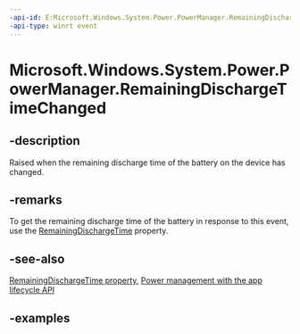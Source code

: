 ```yaml
---
-api-id: E:Microsoft.Windows.System.Power.PowerManager.RemainingDischargeTimeChanged
-api-type: winrt event
---
```


# Microsoft.Windows.System.Power.PowerManager.RemainingDischargeTimeChanged

<!--
public static event System.EventHandler<object> RemainingDischargeTimeChanged;
-->


## -description

Raised when the remaining discharge time of the battery on the device has changed.

## -remarks

To get the remaining discharge time of the battery in response to this event, use the [RemainingDischargeTime](powermanager_remainingdischargetime.md) property.

## -see-also

[RemainingDischargeTime property](powermanager_remainingdischargetime.md), [Power management with the app lifecycle API](/windows/apps/windows-app-sdk/applifecycle/applifecycle-power)

## -examples


